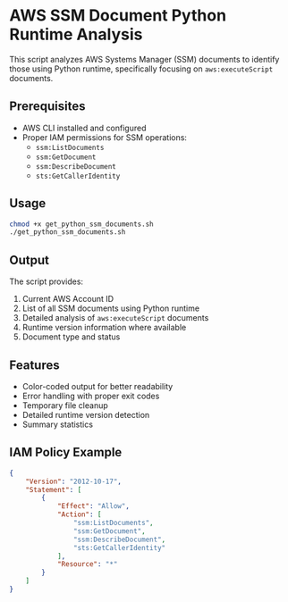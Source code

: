 # AWS SSM Document Python Runtime Analysis

This script analyzes AWS Systems Manager (SSM) documents to identify those using Python runtime, specifically focusing on `aws:executeScript` documents.

## Prerequisites

- AWS CLI installed and configured
- Proper IAM permissions for SSM operations:
  - `ssm:ListDocuments`
  - `ssm:GetDocument`
  - `ssm:DescribeDocument`
  - `sts:GetCallerIdentity`

## Usage

```bash
chmod +x get_python_ssm_documents.sh
./get_python_ssm_documents.sh
```

## Output

The script provides:
1. Current AWS Account ID
2. List of all SSM documents using Python runtime
3. Detailed analysis of `aws:executeScript` documents
4. Runtime version information where available
5. Document type and status

## Features

- Color-coded output for better readability
- Error handling with proper exit codes
- Temporary file cleanup
- Detailed runtime version detection
- Summary statistics

## IAM Policy Example

```json
{
    "Version": "2012-10-17",
    "Statement": [
        {
            "Effect": "Allow",
            "Action": [
                "ssm:ListDocuments",
                "ssm:GetDocument",
                "ssm:DescribeDocument",
                "sts:GetCallerIdentity"
            ],
            "Resource": "*"
        }
    ]
}
```
